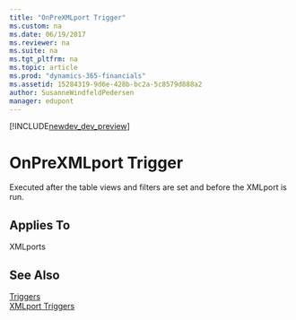 ```yaml
---
title: "OnPreXMLport Trigger"
ms.custom: na
ms.date: 06/19/2017
ms.reviewer: na
ms.suite: na
ms.tgt_pltfrm: na
ms.topic: article
ms.prod: "dynamics-365-financials"
ms.assetid: 15284319-9d6e-428b-bc2a-5c8579d888a2
author: SusanneWindfeldPedersen
manager: edupont
---
```


[!INCLUDE[newdev_dev_preview](../includes/newdev_dev_preview.md)]

# OnPreXMLport Trigger
Executed after the table views and filters are set and before the XMLport is run.  
  
## Applies To  
 XMLports  
  
## See Also  
 [Triggers](devenv-triggers.md)  
 [XMLport Triggers](devenv-xmlport-triggers.md)  